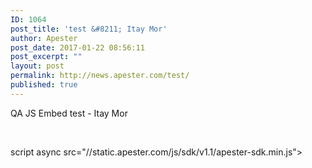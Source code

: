 ```yaml
---
ID: 1064
post_title: 'test &#8211; Itay Mor'
author: Apester
post_date: 2017-01-22 08:56:11
post_excerpt: ""
layout: post
permalink: http://news.apester.com/test/
published: true
---
```

QA
JS Embed test - Itay Mor

&nbsp;
<div class="apester-media" data-media-id="5884bad98ab36a3115d0b19d" height="350"></div>script async src="//static.apester.com/js/sdk/v1.1/apester-sdk.min.js">
<div class="apester-media" data-media-id="5884af4f8ab36a3115d0b185" height="350"></div><script async src="//static.apester.com/js/sdk/v1.1/apester-sdk.min.js"></script>
<div class="apester-media" data-media-id="5884b8298ab36a3115d0b195" height="350"></div><script async src="//static.apester.com/js/sdk/v1.1/apester-sdk.min.js"></script>